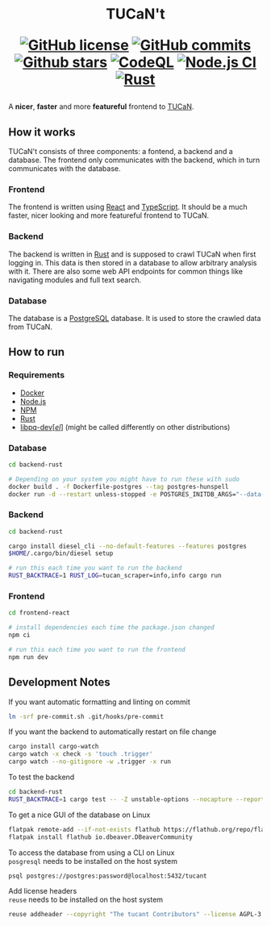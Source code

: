 <!--
SPDX-FileCopyrightText: The tucant Contributors

SPDX-License-Identifier: AGPL-3.0-or-later
-->

<!-- Copyright (C) The tucant Contributors

This program is free software: you can redistribute it and/or modify
it under the terms of the GNU Affero General Public License as published
by the Free Software Foundation, either version 3 of the License, or
(at your option) any later version.

This program is distributed in the hope that it will be useful,
but WITHOUT ANY WARRANTY; without even the implied warranty of
MERCHANTABILITY or FITNESS FOR A PARTICULAR PURPOSE. See the
GNU Affero General Public License for more details.

You should have received a copy of the GNU Affero General Public License
along with this program. If not, see <https://www.gnu.org/licenses/>. -->

<h1 align="center">
  TUCaN't

  [![GitHub license](https://img.shields.io/github/license/mohe2015/tucant.svg)](https://github.com/mohe2015/tucant/blob/main/LICENSE)
  [![GitHub commits](https://badgen.net/github/commits/mohe2015/tucant/main)](https://GitHub.com/mohe2015/tucant/commit/)
  [![Github stars](https://img.shields.io/github/stars/mohe2015/tucant.svg)](https://GitHub.com/mohe2015/tucant/stargazers/)
  [![CodeQL](https://img.shields.io/github/workflow/status/mohe2015/tucant/CodeQL?label=CodeQL)](https://github.com/mohe2015/tucant/actions/workflows/CodeQL.yml)
  [![Node.js CI](https://img.shields.io/github/workflow/status/mohe2015/tucant/Node.js%20CI?label=Node.js%20CI)](https://github.com/mohe2015/tucant/actions/workflows/node.js.yml)
  [![Rust](https://img.shields.io/github/workflow/status/mohe2015/tucant/Rust?label=Rust)](https://github.com/mohe2015/tucant/actions/workflows/rust.yml)
</h1>

A **nicer**, **faster** and more **featureful** frontend to <a href="https://www.tucan.tu-darmstadt.de/" target="_blank">TUCaN</a>.

## How it works

TUCaN't consists of three components: a fontend, a backend and a database. The frontend only communicates with the backend, which in turn communicates with the database. 

### Frontend

The frontend is written using [React](https://reactjs.org/) and [TypeScript](https://www.typescriptlang.org/). It should be a much faster, nicer looking and more featureful frontend to TUCaN.

### Backend

The backend is written in [Rust](https://www.rust-lang.org/) and is supposed to crawl TUCaN when first logging in. This data is then stored in a database to allow arbitrary analysis with it. There are also some web API endpoints for common things like navigating modules and full text search.

### Database

The database is a [PostgreSQL](https://www.postgresql.org/) database. It is used to store the crawled data from TUCaN.

## How to run

### Requirements

- [Docker](https://www.docker.com/)
- [Node.js](https://nodejs.org/en/)
- [NPM](https://www.npmjs.com/)
- [Rust](https://www.rust-lang.org/)
- [libpq-dev[_el_]](https://www.postgresql.org/docs/current/libpq.html) (might be called differently on other distributions)

### Database
```bash
cd backend-rust

# Depending on your system you might have to run these with sudo
docker build . -f Dockerfile-postgres --tag postgres-hunspell
docker run -d --restart unless-stopped -e POSTGRES_INITDB_ARGS="--data-checksums" -e POSTGRES_PASSWORD=password -p 5432:5432 -it postgres-hunspell --name tucant-postgres
```

### Backend

```bash
cd backend-rust

cargo install diesel_cli --no-default-features --features postgres
$HOME/.cargo/bin/diesel setup

# run this each time you want to run the backend
RUST_BACKTRACE=1 RUST_LOG=tucan_scraper=info,info cargo run
```

### Frontend

```bash
cd frontend-react

# install dependencies each time the package.json changed
npm ci

# run this each time you want to run the frontend
npm run dev
```

## Development Notes

If you want automatic formatting and linting on commit
```bash
ln -srf pre-commit.sh .git/hooks/pre-commit
```

If you want the backend to automatically restart on file change
```bash
cargo install cargo-watch
cargo watch -x check -s 'touch .trigger'
cargo watch --no-gitignore -w .trigger -x run
```

To test the backend
```bash
cd backend-rust
RUST_BACKTRACE=1 cargo test -- -Z unstable-options --nocapture --report-time
```

To get a nice GUI of the database on Linux
```bash
flatpak remote-add --if-not-exists flathub https://flathub.org/repo/flathub.flatpakrepo
flatpak install flathub io.dbeaver.DBeaverCommunity
```

To access the database from using a CLI on Linux  
`posgresql` needs to be installed on the host system 
```bash
psql postgres://postgres:password@localhost:5432/tucant
```

Add license headers  
`reuse` needs to be installed on the host system
```bash
reuse addheader --copyright "The tucant Contributors" --license AGPL-3.0-or-later --exclude-year --recursive --skip-unrecognised .
```
